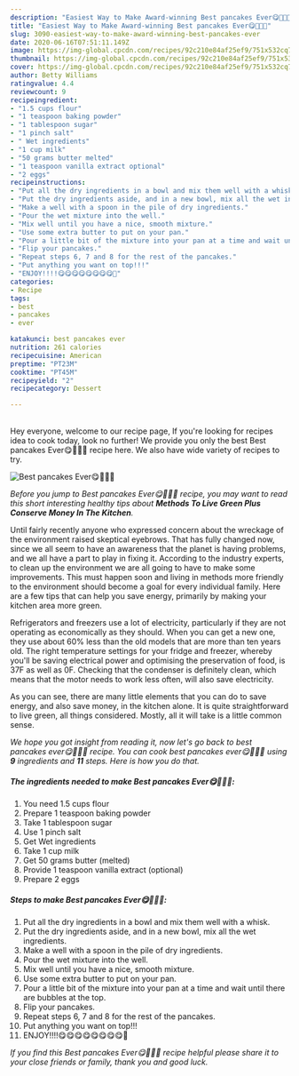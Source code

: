 ```yaml
---
description: "Easiest Way to Make Award-winning Best pancakes Ever😋🥞🥞🥞"
title: "Easiest Way to Make Award-winning Best pancakes Ever😋🥞🥞🥞"
slug: 3090-easiest-way-to-make-award-winning-best-pancakes-ever
date: 2020-06-16T07:51:11.149Z
image: https://img-global.cpcdn.com/recipes/92c210e84af25ef9/751x532cq70/best-pancakes-ever😋🥞🥞🥞-recipe-main-photo.jpg
thumbnail: https://img-global.cpcdn.com/recipes/92c210e84af25ef9/751x532cq70/best-pancakes-ever😋🥞🥞🥞-recipe-main-photo.jpg
cover: https://img-global.cpcdn.com/recipes/92c210e84af25ef9/751x532cq70/best-pancakes-ever😋🥞🥞🥞-recipe-main-photo.jpg
author: Betty Williams
ratingvalue: 4.4
reviewcount: 9
recipeingredient:
- "1.5 cups flour"
- "1 teaspoon baking powder"
- "1 tablespoon sugar"
- "1 pinch salt"
- " Wet ingredients"
- "1 cup milk"
- "50 grams butter melted"
- "1 teaspoon vanilla extract optional"
- "2 eggs"
recipeinstructions:
- "Put all the dry ingredients in a bowl and mix them well with a whisk."
- "Put the dry ingredients aside, and in a new bowl, mix all the wet ingredients."
- "Make a well with a spoon in the pile of dry ingredients."
- "Pour the wet mixture into the well."
- "Mix well until you have a nice, smooth mixture."
- "Use some extra butter to put on your pan."
- "Pour a little bit of the mixture into your pan at a time and wait until there are bubbles at the top."
- "Flip your pancakes."
- "Repeat steps 6, 7 and 8 for the rest of the pancakes."
- "Put anything you want on top!!!"
- "ENJOY!!!!😋😋😋😋😋😋😋😋🥞"
categories:
- Recipe
tags:
- best
- pancakes
- ever

katakunci: best pancakes ever 
nutrition: 261 calories
recipecuisine: American
preptime: "PT23M"
cooktime: "PT45M"
recipeyield: "2"
recipecategory: Dessert

---
```

<br>
Hey everyone, welcome to our recipe page, If you're looking for recipes idea to cook today, look no further! We provide you only the best Best pancakes Ever😋🥞🥞🥞 recipe here. We also have wide variety of recipes to try.
<br>


![Best pancakes Ever😋🥞🥞🥞](https://img-global.cpcdn.com/recipes/92c210e84af25ef9/751x532cq70/best-pancakes-ever😋🥞🥞🥞-recipe-main-photo.jpg)

<i>Before you jump to Best pancakes Ever😋🥞🥞🥞 recipe, you may want to read this short interesting healthy tips about 
<strong>Methods To Live Green Plus Conserve Money In The Kitchen</strong>.</i>
</br>

Until fairly recently anyone who expressed concern about the wreckage of the environment raised skeptical eyebrows. That has fully changed now, since we all seem to have an awareness that the planet is having problems, and we all have a part to play in fixing it. According to the industry experts, to clean up the environment we are all going to have to make some improvements. This must happen soon and living in methods more friendly to the environment should become a goal for every individual family. Here are a few tips that can help you save energy, primarily by making your kitchen area more green.

Refrigerators and freezers use a lot of electricity, particularly if they are not operating as economically as they should. When you can get a new one, they use about 60% less than the old models that are more than ten years old. The right temperature settings for your fridge and freezer, whereby you'll be saving electrical power and optimising the preservation of food, is 37F as well as 0F. Checking that the condenser is definitely clean, which means that the motor needs to work less often, will also save electricity.

As you can see, there are many little elements that you can do to save energy, and also save money, in the kitchen alone. It is quite straightforward to live green, all things considered. Mostly, all it will take is a little common sense.


<i>We hope you got insight from reading it, now let's go back to best pancakes ever😋🥞🥞🥞 recipe. You can cook best pancakes ever😋🥞🥞🥞 using <strong>9</strong> ingredients and <strong>11</strong> steps. Here is how you do that.
</i>

##### The ingredients needed to make Best pancakes Ever😋🥞🥞🥞:

1. You need 1.5 cups flour
1. Prepare 1 teaspoon baking powder
1. Take 1 tablespoon sugar
1. Use 1 pinch salt
1. Get  Wet ingredients
1. Take 1 cup milk
1. Get 50 grams butter (melted)
1. Provide 1 teaspoon vanilla extract (optional)
1. Prepare 2 eggs


##### Steps to make Best pancakes Ever😋🥞🥞🥞:

1. Put all the dry ingredients in a bowl and mix them well with a whisk.
1. Put the dry ingredients aside, and in a new bowl, mix all the wet ingredients.
1. Make a well with a spoon in the pile of dry ingredients.
1. Pour the wet mixture into the well.
1. Mix well until you have a nice, smooth mixture.
1. Use some extra butter to put on your pan.
1. Pour a little bit of the mixture into your pan at a time and wait until there are bubbles at the top.
1. Flip your pancakes.
1. Repeat steps 6, 7 and 8 for the rest of the pancakes.
1. Put anything you want on top!!!
1. ENJOY!!!!😋😋😋😋😋😋😋😋🥞


<i>If you find this Best pancakes Ever😋🥞🥞🥞 recipe helpful please share it to your close friends or family, thank you and good luck.</i>

